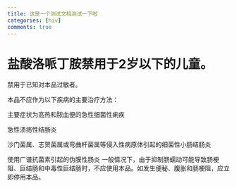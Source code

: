 ```yaml
---
title: 这是一个测试文档测试一下啦
categories: [hiv]
comments: true
---
```


# 盐酸洛哌丁胺禁用于2岁以下的儿童。

禁用于已知对本品过敏者。

本品不应作为以下疾病的主要治疗方法：

主要症状为高热和脓血便的急性细菌性痢疾

急性溃疡性结肠炎

沙门菌属、志贺菌属或弯曲杆菌属等侵入性病原体引起的细菌性小肠结肠炎

使用广谱抗菌素引起的伪膜性肠炎
一般情况下，由于抑制肠蠕动可能导致肠梗阻、巨结肠和中毒性巨结肠时，不应使用本品。如发生便秘、腹胀和肠梗阻，应立即停用本品。
